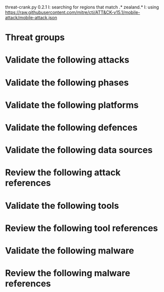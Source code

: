 threat-crank.py 0.2.1
I: searching for regions that match .* zealand.*
I: using https://raw.githubusercontent.com/mitre/cti/ATT&CK-v15.1/mobile-attack/mobile-attack.json
# Threat groups


# Validate the following attacks


# Validate the following phases


# Validate the following platforms


# Validate the following defences


# Validate the following data sources


# Review the following attack references


# Validate the following tools


# Review the following tool references


# Validate the following malware


# Review the following malware references


